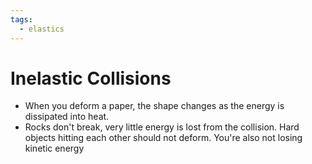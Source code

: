 ```yaml
---
tags:
  - elastics
---
```

# Inelastic Collisions
- When you deform a paper, the shape changes as the energy is dissipated into heat.
- Rocks don't break, very little energy is lost from the collision. Hard objects hitting each other should not deform. You're also not losing kinetic energy